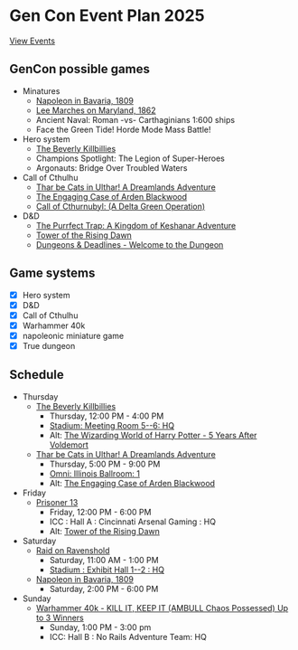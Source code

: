 # Gen Con Event Plan 2025

[View Events](https://www.gencon.com/events?c=indy2025)

## GenCon possible games

- Minatures
    - [Napoleon in Bavaria, 1809](https://www.gencon.com/event_finder?search=%22Napoleon+in+Bavaria,+1809%22)
    - [Lee Marches on Maryland, 1862](https://www.gencon.com/event_finder?c=indy2025&search=%22Lee%20Marches%20on%20Maryland%2C%201862%22)
    - Ancient Naval: Roman -vs- Carthaginians 1:600 ships
    - Face the Green Tide! Horde Mode Mass Battle!
- Hero system
    - [The Beverly Killbillies](https://www.gencon.com/event_finder?search=The+Beverly+Killbillies&game=Hero+System&game=Hogwarts)
    - Champions Spotlight: The Legion of Super-Heroes
    - Argonauts: Bridge Over Troubled Waters
- Call of Cthulhu
    - [Thar be Cats in Ulthar! A Dreamlands Adventure](https://www.gencon.com/event_finder?c=indy2025&search=%22Thar%20be%20Cats%20in%20Ulthar%21%20A%20Dreamlands%20Adventure%22)
    - [The Engaging Case of Arden Blackwood](https://www.gencon.com/events/274717)
    - [Call of Cthurnubyl: (A Delta Green Operation)](https://www.gencon.com/events/271694)
- D&D
    - [The Purrfect Trap: A Kingdom of Keshanar Adventure](https://www.gencon.com/event_finder?c=indy2025&search=%22The%20Purrfect%20Trap%3A%20A%20Kingdom%20of%20Keshanar%20Adventure%22)
    - [Tower of the Rising Dawn](https://www.gencon.com/events/279847)
    - [Dungeons & Deadlines - Welcome to the Dungeon](https://www.gencon.com/event_finder?c=indy2025&search=%22Dungeons%20%26%20Deadlines%20-%20Welcome%20to%20the%20Dungeon%22)

## Game systems
- [x] Hero system
- [x] D&D
- [x] Call of Cthulhu
- [x] Warhammer 40k
- [x] napoleonic miniature game
- [x] True dungeon

## Schedule
- Thursday
    - [The Beverly Killbillies](https://www.gencon.com/events/274773)
        - Thursday, 12:00 PM - 4:00 PM
        - [Stadium: Meeting Room 5--6: HQ](https://www.gencon.com/map?c=26&f=0&lg=5.361328125&lt=74.23587806874866&s=1262&z=5)
        - Alt: [The Wizarding World of Harry Potter - 5 Years After Voldemort](https://www.gencon.com/events/283697)
    - [Thar be Cats in Ulthar! A Dreamlands Adventure](https://www.gencon.com/events/287128)
        - Thursday, 5:00 PM - 9:00 PM 
        - [Omni: Illinois Ballroom: 1](https://www.gencon.com/map?c=26&f=2&lg=-60.42480468750001&lt=12.357173281576667&s=1290&z=5)
        - Alt: [The Engaging Case of Arden Blackwood](https://www.gencon.com/events/274717)
- Friday
    - [Prisoner 13](https://www.gencon.com/events/277556)
        - Friday, 12:00 PM - 6:00 PM
        - ICC : Hall A : Cincinnati Arsenal Gaming : HQ
        - Alt: [Tower of the Rising Dawn](https://www.gencon.com/events/279847)
- Saturday
    - [Raid on Ravenshold](https://www.gencon.com/events/295669)
        - Saturday, 11:00 AM - 1:00 PM
        - [Stadium : Exhibit Hall 1--2 : HQ](https://www.gencon.com/map?c=26&f=0&lg=27.949218750000004&lt=70.34831755984781&s=12386&z=4)
    - [Napoleon in Bavaria, 1809](https://www.gencon.com/events/272580)
        - Saturday, 2:00 PM - 6:00 PM
- Sunday
    - [Warhammer 40k - KILL IT, KEEP IT (AMBULL Chaos Possessed) Up to 3 Winners](https://www.gencon.com/events/285437)
        - Sunday, 1:00 PM - 3:00 pm 
        - ICC: Hall B : No Rails Adventure Team: HQ
